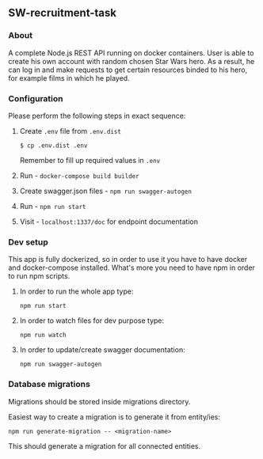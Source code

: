 ## SW-recruitment-task

### About

A complete Node.js REST API running on docker containers. User is able to create his own account with random chosen Star Wars hero. As a result, he can log in and make requests to get certain resources binded to his hero, for example films in which he played.

### Configuration

Please perform the following steps in exact sequence:

1. Create `.env` file from `.env.dist`

   ```
   $ cp .env.dist .env
   ```

   Remember to fill up required values in `.env`

2. Run - `docker-compose build builder`

3. Create swagger.json files - `npm run swagger-autogen`

4. Run - `npm run start`

5. Visit - `localhost:1337/doc` for endpoint documentation

### Dev setup

This app is fully dockerized, so in order to use it you have to have docker and docker-compose installed. What's more you need to have npm in order to run npm scripts.

1. In order to run the whole app type:

   ```
   npm run start
   ```

2. In order to watch files for dev purpose type:

   ```
   npm run watch
   ```

3. In order to update/create swagger documentation:

   ```
   npm run swagger-autogen
   ```

### Database migrations

Migrations should be stored inside migrations directory.

Easiest way to create a migration is to generate it from entity/ies:

```
npm run generate-migration -- <migration-name>
```

This should generate a migration for all connected entities.
